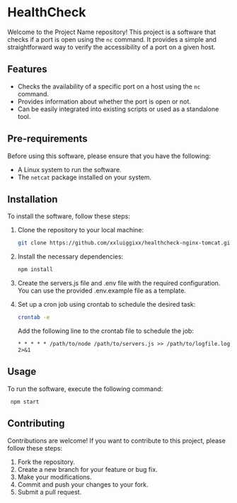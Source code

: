 # HealthCheck

Welcome to the Project Name repository! This project is a software that checks if a port is open using the `nc` command. It provides a simple and straightforward way to verify the accessibility of a port on a given host.

## Features

- Checks the availability of a specific port on a host using the `nc` command.
- Provides information about whether the port is open or not.
- Can be easily integrated into existing scripts or used as a standalone tool.

## Pre-requirements

Before using this software, please ensure that you have the following:

- A Linux system to run the software.
- The `netcat` package installed on your system.

## Installation

To install the software, follow these steps:

1. Clone the repository to your local machine:

   ```bash
   git clone https://github.com/xxluiggixx/healthcheck-nginx-tomcat.git
   ```

2. Install the necessary dependencies:

    ```bash
   npm install
   ```

3. Create the servers.js file and .env file with the required configuration. You can use the provided .env.example file as a template.

4. Set up a cron job using crontab to schedule the desired task:

    ```bash
    crontab -e
    ```

    Add the following line to the crontab file to schedule the job:

    ```
    * * * * * /path/to/node /path/to/servers.js >> /path/to/logfile.log 2>&1
    ```

## Usage

  To run the software, execute the following command:

     npm start

## Contributing

Contributions are welcome! If you want to contribute to this project, please follow these steps:

1. Fork the repository.
2. Create a new branch for your feature or bug fix.
3. Make your modifications.
4. Commit and push your changes to your fork.
5. Submit a pull request.
